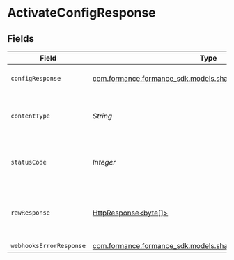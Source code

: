 # ActivateConfigResponse


## Fields

| Field                                                                                                                    | Type                                                                                                                     | Required                                                                                                                 | Description                                                                                                              |
| ------------------------------------------------------------------------------------------------------------------------ | ------------------------------------------------------------------------------------------------------------------------ | ------------------------------------------------------------------------------------------------------------------------ | ------------------------------------------------------------------------------------------------------------------------ |
| `configResponse`                                                                                                         | [com.formance.formance_sdk.models.shared.ConfigResponse](../../models/shared/ConfigResponse.md)                          | :heavy_minus_sign:                                                                                                       | Config successfully activated.                                                                                           |
| `contentType`                                                                                                            | *String*                                                                                                                 | :heavy_check_mark:                                                                                                       | HTTP response content type for this operation                                                                            |
| `statusCode`                                                                                                             | *Integer*                                                                                                                | :heavy_check_mark:                                                                                                       | HTTP response status code for this operation                                                                             |
| `rawResponse`                                                                                                            | [HttpResponse<byte[]>](https://docs.oracle.com/en/java/javase/11/docs/api/java.net.http/java/net/http/HttpResponse.html) | :heavy_minus_sign:                                                                                                       | Raw HTTP response; suitable for custom response parsing                                                                  |
| `webhooksErrorResponse`                                                                                                  | [com.formance.formance_sdk.models.shared.WebhooksErrorResponse](../../models/shared/WebhooksErrorResponse.md)            | :heavy_minus_sign:                                                                                                       | Error                                                                                                                    |